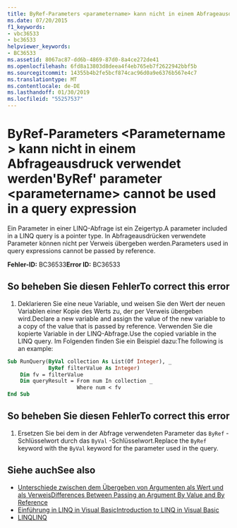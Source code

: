 ```yaml
---
title: ByRef-Parameters <parametername> kann nicht in einem Abfrageausdruck verwendet werden
ms.date: 07/20/2015
f1_keywords:
- vbc36533
- bc36533
helpviewer_keywords:
- BC36533
ms.assetid: 8067ac87-dd6b-4869-87d0-8a4ce272de41
ms.openlocfilehash: 6fd8a13803d8deea4f4eb765eb7f2622942bbf5b
ms.sourcegitcommit: 14355b4b2fe5bcf874cac96d0a9e6376b567e4c7
ms.translationtype: MT
ms.contentlocale: de-DE
ms.lasthandoff: 01/30/2019
ms.locfileid: "55257537"
---
```

# <a name="byref-parameter-parametername-cannot-be-used-in-a-query-expression"></a><span data-ttu-id="35b7c-102">ByRef-Parameters \<Parametername > kann nicht in einem Abfrageausdruck verwendet werden</span><span class="sxs-lookup"><span data-stu-id="35b7c-102">'ByRef' parameter \<parametername> cannot be used in a query expression</span></span>
<span data-ttu-id="35b7c-103">Ein Parameter in einer LINQ-Abfrage ist ein Zeigertyp.</span><span class="sxs-lookup"><span data-stu-id="35b7c-103">A parameter included in a LINQ query is a pointer type.</span></span> <span data-ttu-id="35b7c-104">In Abfrageausdrücken verwendete Parameter können nicht per Verweis übergeben werden.</span><span class="sxs-lookup"><span data-stu-id="35b7c-104">Parameters used in query expressions cannot be passed by reference.</span></span>  
  
 <span data-ttu-id="35b7c-105">**Fehler-ID:** BC36533</span><span class="sxs-lookup"><span data-stu-id="35b7c-105">**Error ID:** BC36533</span></span>  
  
## <a name="to-correct-this-error"></a><span data-ttu-id="35b7c-106">So beheben Sie diesen Fehler</span><span class="sxs-lookup"><span data-stu-id="35b7c-106">To correct this error</span></span>  
  
1.  <span data-ttu-id="35b7c-107">Deklarieren Sie eine neue Variable, und weisen Sie den Wert der neuen Variablen einer Kopie des Werts zu, der per Verweis übergeben wird.</span><span class="sxs-lookup"><span data-stu-id="35b7c-107">Declare a new variable and assign the value of the new variable to a copy of the value that is passed by reference.</span></span> <span data-ttu-id="35b7c-108">Verwenden Sie die kopierte Variable in der LINQ-Abfrage.</span><span class="sxs-lookup"><span data-stu-id="35b7c-108">Use the copied variable in the LINQ query.</span></span> <span data-ttu-id="35b7c-109">Im Folgenden finden Sie ein Beispiel dazu:</span><span class="sxs-lookup"><span data-stu-id="35b7c-109">The following is an example:</span></span>  
  
```vb  
Sub RunQuery(ByVal collection As List(Of Integer), _  
             ByRef filterValue As Integer)  
    Dim fv = filterValue  
    Dim queryResult = From num In collection _  
                      Where num < fv  
End Sub  
```  
  
## <a name="to-correct-this-error"></a><span data-ttu-id="35b7c-110">So beheben Sie diesen Fehler</span><span class="sxs-lookup"><span data-stu-id="35b7c-110">To correct this error</span></span>  
  
1.  <span data-ttu-id="35b7c-111">Ersetzen Sie bei dem in der Abfrage verwendeten Parameter das `ByRef` -Schlüsselwort durch das `ByVal` -Schlüsselwort.</span><span class="sxs-lookup"><span data-stu-id="35b7c-111">Replace the `ByRef` keyword with the `ByVal` keyword for the parameter used in the query.</span></span>  
  
## <a name="see-also"></a><span data-ttu-id="35b7c-112">Siehe auch</span><span class="sxs-lookup"><span data-stu-id="35b7c-112">See also</span></span>
- [<span data-ttu-id="35b7c-113">Unterschiede zwischen dem Übergeben von Argumenten als Wert und als Verweis</span><span class="sxs-lookup"><span data-stu-id="35b7c-113">Differences Between Passing an Argument By Value and By Reference</span></span>](../../visual-basic/programming-guide/language-features/procedures/differences-between-passing-an-argument-by-value-and-by-reference.md)
- [<span data-ttu-id="35b7c-114">Einführung in LINQ in Visual Basic</span><span class="sxs-lookup"><span data-stu-id="35b7c-114">Introduction to LINQ in Visual Basic</span></span>](../../visual-basic/programming-guide/language-features/linq/introduction-to-linq.md)
- [<span data-ttu-id="35b7c-115">LINQ</span><span class="sxs-lookup"><span data-stu-id="35b7c-115">LINQ</span></span>](../../visual-basic/programming-guide/language-features/linq/index.md)
